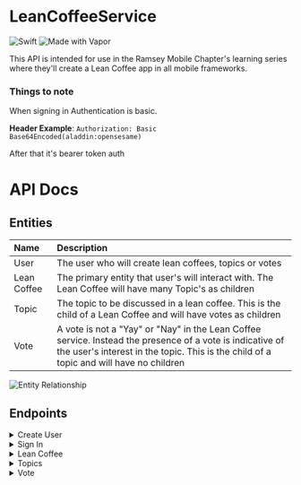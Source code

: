 # LeanCoffeeService

![Swift](https://img.shields.io/badge/Swift-FA7343?logo=swift&logoColor=white)
![Made with Vapor](https://img.shields.io/badge/vapor-4-df43f6.svg?logo=data%3Aimage%2Fpng%3Bbase64%2CiVBORw0KGgoAAAANSUhEUgAAACAAAAAgCAMAAAEzo7pQAAABmFBMVEUAAAD%2F%2F%2F%2F%2FgP%2F%2FgP9mzP9V1f%2BA1f9Vxv9G0f9EzP9L0v9Dyf9Sv%2F9Pwf9Gxf9Exv9Fx%2F9Gxf%2FbSffbSPeiePuifPtFxv9Dxv%2FVTvjVUfiza%2FhlqPxFxv1Fxv1ExP1Exv1Ut%2FtTt%2FtExP1Fxf3bRvZExf2YgPiYgPrMVvi6ZPhDxP1Exf1Exf1Exf1uofpDxPxDxfzCW%2FjcSPbcSPePhfqPhvrTTfbUTvipcPmpcvpDxP1Exf1ExP12mvpExP1Exf3aR%2FaGjfqHjvtdsPxDxP1Exf1Dxf1LvfxLvv1Exf1%2Fk%2Ft%2FlPvbSPdDxf1DxPxLvftLvfxLvvxTtvtUt%2Fxbr%2Ftcr%2FtcsPtkqPpkqPtlqPtlqftsofptofptovt1mvp1m%2Fp2m%2Fp9k%2Fl%2Bk%2Fp%2BlPqGjPmGjPqGjfqHjfqOhfmPhfmPhvmPhvqXfviXfvmXf%2FmYf%2Fmfd%2Figd%2FigePmocPiocfipcfmwafewafixafixavi4Yve5Yve5Y%2FjBW%2FfCW%2FfCXPfCXPjJVPbKVPbKVPfKVffSTfbSTvfTTvcWkpKnAAAATnRSTlMAAQIEBQYGCQsPERMcHSwxOz4%2FQEJCQ0hISEpYZ291eIaHi42OkpKSlZeYmZ6mqa6vuMvLzc3Q0NPT1NfZ4eLl5ujo6e%2Fw9vj4%2Bfn5%2Bf4Ap2wWAAAB8ElEQVQ4y31QiULTQBBdqCKHNx4I3qKAIgreKIKCt10S2rShB9A00ja2SFI0hja2KG1%2Fm5lszlp9Ozu7783s7swSQnoJgMIUYgIhqqoSBgpajxAj5Mw2k15QJ0BpP6wfM1JWyqBSN81ayIr1Eef0rJtsrQPU3kVjghDtgY2UzWakT7DRNG1bOwubUL1mmsSFfdLBebzhnMefUwuzDn%2FH8xzP88vL7xmfSiVT6RRacsoSHimFQl75qihK4SFL0XXDQNN199YnzVar%2BTjw8H0SxCV6McB7oYojfgHLCvv4pFXoHZcfZpXTQ47wxhaWbH6M43iOQ3eUCYsxRBTmIhPSqTRaEhwTMlnJAqxMUPLYKDScV5iAv6yqGv42E4ah8Z%2BG%2FsMwhu13p3%2FVzHqtbk67pQ61Go1G8wLpgHv0LvkPTnyAht4e%2F2f8tt3zzc7h%2Fnnq4GVfh%2FipMPUQPvlX%2FAoN4nJb%2FAZtx%2FVA%2FFpkJbICiNgTXOSqLz4SFxOJeFyERYwnRHHV4iNewtz6xtr6GtgGOiTI57yEVzn5S07GIcubcg4M%2BWsv4VapVCxt4ShuFUvfgCAf8xK6n5bLO9%2FLOzBsA%2Fes29%2FGxG61UqlUwYNVwXYn2j4iNL73Z29%2FH%2BZvdOOhDp%2FdNTg6s%2FB54cHo6S6fegA%2BKLJ63g4njwAAAABJRU5ErkJggg%3D%3D)

This API is intended for use in the Ramsey Mobile Chapter's learning series where they'll create a Lean Coffee app in all mobile frameworks. 

### Things to note

When signing in Authentication is basic.

**Header Example**: `Authorization: Basic Base64Encoded(aladdin:opensesame)`

After that it's bearer token auth


# API Docs

## Entities

|Name|Description|
|:--|:--|
|User| The user who will create lean coffees, topics or votes |
|Lean Coffee| The primary entity that user's will interact with. The Lean Coffee will have many Topic's as children|
|Topic| The topic to be discussed in a lean coffee. This is the child of a Lean Coffee and will have votes as children |
|Vote| A vote is not a "Yay" or "Nay" in the Lean Coffee service. Instead the presence of a vote is indicative of the user's interest in the topic. This is the child of a topic and will have no children|

![Entity Relationship](https://lucid.app/publicSegments/view/d3a417e3-e69e-4999-8933-96eb96bd09bb/image.png)


## Endpoints

<details>
<summary>Create User</summary>
    

### Create User


**POST** `{{URL}}/api/users`

**Request Body**

```json
{
    "name": "{{name}}",
    "username": "{{username}}",
    "password": "{{password}}"
}
```

**Response**

```json
{
    "id": "478E0ACB-DFC5-432B-B553-321399AF3735",
    "name": "Domenica71",
    "username": "Elsie_Walsh"
}
```

</details>

<details>
<summary>Sign In</summary>

### Sign In

**POST** `{{URL}}/api/users/login`

**Header** `Authorization: Basic {{userid:password}} <- base64 encoded`

**Response**

``` json
{
    "value": "RkIwWBT7MuTlADXbZbLX9A==",
    "user": {
        "id": "478E0ACB-DFC5-432B-B553-321399AF3735"
    },
    "id": "C0621223-373A-405D-BC03-2209EBF6106C"
}
```

**Note** the "value" is the bearer token you need to store.

</details>

<details>
<summary>Lean Coffee</summary>
    
### Create Lean Coffee 

**POST** `{{URL}}/api/leancoffee`


**Header** `Authorization: Bearer {{token value}}`


**Request Body**

```json
{
    "title": "A title"
}
```
**Response**

```json
{
    "id": "BE43F38A-4E52-4DC7-B8B7-0AEFCE42F914",
    "title": "A title",
    "host": "478E0ACB-DFC5-432B-B553-321399AF3735",
    "date": "2021-08-21T19:25:10Z"
}
```

### Get Lean Coffee

**GET** `{{URL}}/api/leancoffee/{{leancoffee_id}}`

**Header** `Authorization: Bearer {{token value}}`

**Response**

```json
{
    "id": "BE43F38A-4E52-4DC7-B8B7-0AEFCE42F914",
    "title": "A title",
    "host": "478E0ACB-DFC5-432B-B553-321399AF3735",
    "date": "2021-08-21T19:25:10Z"
}
```


### Get all topics in a Lean Coffee

**GET** `{{URL}}/api/leancoffee/{{leancoffee_id}}/topics`

**Header** `Authorization: Bearer {{token value}}`

**Response**

```json
[
    {
        "id": "538721AA-47BB-4CB6-BB20-02AD1F84EDBB",
        "title": "A title",
        "introducer": "12F5C0C6-0651-44B0-AF7E-686849099B03",
        "description": "",
        "completed": false,
        "votes": [
            {
                "topic": {
                    "id": "538721AA-47BB-4CB6-BB20-02AD1F84EDBB"
                },
                "id": "62055814-62E5-4BEF-B8CE-BF903AA63882",
                "user": "12F5C0C6-0651-44B0-AF7E-686849099B03"
            }
        ]
    },
]
```
### Get Lean Coffee Host

*The host is the creator of the lean coffee in the system*

**GET** `{{URL}}/api/leancoffee/{{leancoffee_id}}/host`

**Header** `Authorization: Bearer {{token value}}`

**Response**

```json
{
    "id": "478E0ACB-DFC5-432B-B553-321399AF3735",
    "name": "Domenica71",
    "username": "Elsie_Walsh"
}
```


### Get all Lean Coffee events

**GET** `{{URL}}/api/leancoffee/`

**Header** `Authorization: Bearer {{token value}}`

**Response**

```json
[
    {
        "id": "08D5937E-7126-4491-A04A-23DA3FDC9D38",
        "title": "A title",
        "host": "12F5C0C6-0651-44B0-AF7E-686849099B03",
        "date": "2021-08-21T00:00:00Z"
    },
    {
        "id": "1C8400D0-F3AC-4161-AFC9-82C41B9A949F",
        "title": "A title",
        "host": "F8A213CA-5D30-4C7C-9CAC-C139F11C1D5E",
        "date": "2021-08-21T00:00:00Z"
    },
    {
        "id": "BE43F38A-4E52-4DC7-B8B7-0AEFCE42F914",
        "title": "A title",
        "host": "478E0ACB-DFC5-432B-B553-321399AF3735",
        "date": "2021-08-21T00:00:00Z"
    }
]
```

</details>

<details>
<summary>Topics</summary>
    
### Create Topic

**POST** `{{URL}}/api/topics`


**Header** `Authorization: Bearer {{token value}}`


**Request Body**

```json
{
    "title": "A title",
    "leanCoffeeId": "{{leancoffee_id}}",
    "description": ""
}
```
**Response**

```json
{
    "leanCoffee": {
        "id": "BE43F38A-4E52-4DC7-B8B7-0AEFCE42F914"
    },
    "id": "C6645F36-4DDB-44F4-8C76-1FB25A236A53",
    "introducer": "478E0ACB-DFC5-432B-B553-321399AF3735",
    "title": "A title",
    "completed": false,
    "description": ""
}
```

### Get Topic

**GET** `{{URL}}/api/topics/{{topic_id}}`


**Header** `Authorization: Bearer {{token value}}`


**Response**

```json
{
    "leanCoffee": {
        "id": "BE43F38A-4E52-4DC7-B8B7-0AEFCE42F914"
    },
    "id": "C6645F36-4DDB-44F4-8C76-1FB25A236A53",
    "introducer": "478E0ACB-DFC5-432B-B553-321399AF3735",
    "title": "A title",
    "completed": false,
    "description": ""
}
```

### Complete Topic

*The only way to update a topic (currently) and mark it as complete.*

**POST** `{{URL}}/api/topics/{{topic_id}}/complete`


**Header** `Authorization: Bearer {{token value}}`

**Response**

```json
{
    "leanCoffee": {
        "id": "BE43F38A-4E52-4DC7-B8B7-0AEFCE42F914"
    },
    "id": "C6645F36-4DDB-44F4-8C76-1FB25A236A53",
    "introducer": "478E0ACB-DFC5-432B-B553-321399AF3735",
    "title": "A title",
    "completed": true,
    "description": ""
}
```

### Get Topic Introducer

*The introducer is the use who created the topic in a lean coffee*

**GET** `{{URL}}/api/topics/{{topic_id}}/introducer`


**Header** `Authorization: Bearer {{token value}}`


**Response**

```json
{
    "id": "478E0ACB-DFC5-432B-B553-321399AF3735",
    "name": "Domenica71",
    "username": "Elsie_Walsh"
}
```

### Get Topic Votes

**GET** `{{URL}}/api/topics/{{topic_id}}/votes`


**Header** `Authorization: Bearer {{token value}}`


**Response**

```json
[
    {
        "id": "FCB75BAE-A63C-4A85-8674-9A6F5F16CDFC",
        "topic": {
            "id": "C6645F36-4DDB-44F4-8C76-1FB25A236A53"
        },
        "user": "478E0ACB-DFC5-432B-B553-321399AF3735"
    }
]
```

</details>

<details>
<summary>Vote</summary>

### Cast vote

**POST** `{{URL}}/api/votes`


**Header** `Authorization: Bearer {{token value}}`


**Request Body**

```json
{
    "topicId": "{{topic_id}}"
}
```

**Response**

```json
{
    "id": "FCB75BAE-A63C-4A85-8674-9A6F5F16CDFC",
    "user": "478E0ACB-DFC5-432B-B553-321399AF3735",
    "topic": {
        "id": "C6645F36-4DDB-44F4-8C76-1FB25A236A53"
    }
}
```

</details>